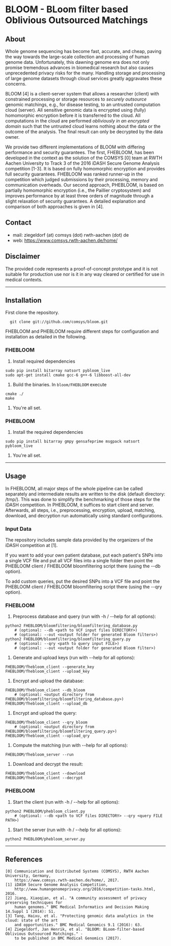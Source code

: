 # BLOOM - BLoom filter based Oblivious Outsourced Matchings

## About

Whole genome sequencing has become fast, accurate, and cheap, paving the way towards the large-scale collection and processing of human genome data. Unfortunately, this dawning genome era does not only promise tremendous advances in biomedical research but also causes unprecedented privacy risks for the many. Handling storage and processing of large genome datasets through cloud services greatly aggravates these concerns.

BLOOM [4] is a client-server system that allows a researcher (client) with constrained processing or storage resources to *securely outsource* genomic matchings, e.g., for disease testing, to an untrusted computation cloud (server).
All sensitive genomic data is encrypted using (fully) homomorphic encryption before it is transferred to the cloud.
All computations in the cloud are performed *obliviously in an encrypted domain* such that the untrusted cloud learns nothing about the data or the outcome of the analysis.
The final result can only be decrypted by the data owner.

We provide two different implementations of BLOOM with differing performance and security guarantees.
The first, FHEBLOOM, has been developed in the context as the solution of the COMSYS [0] team at RWTH Aachen University to Track 3 of the 2016 iDASH Secure Genome Analysis competition [1-3].
It is based on fully homomorphic encryption and provides full security guarantees.
FHEBLOOM was ranked runner-up in the competition which judged submissions by their processing, memory and communication overheads.
Our second approach, PHEBLOOM, is based on partially homomorphic encryption (i.e., the Paillier cryptosystem) and improves performance by at least three orders of magnitude through a slight relaxation of security guarantees.
A detailed explanation and comparison of both approaches is given in [4].

## Contact

* mail: ziegeldorf (at) comsys (dot) rwth-aachen (dot) de
* web: https://www.comsys.rwth-aachen.de/home/

## Disclaimer

The provided code represents a proof-of-concept prototype and it is not suitable for production use nor is it in any way cleared or certified for use in medical contexts.

---

## Installation

First clone the repository.
```
  git clone git://github.com/comsys/bloom.git
```

FHEBLOOM and PHEBLOOM require different steps for configuration and installation as detailed in the following.

### FHEBLOOM

1. Install required dependencies
```
sudo pip install bitarray natsort pybloom_live
sudo apt-get install cmake gcc-6 g++-6 libboost-all-dev
```
1. Build the binaries. In `bloom/FHEBLOOM` execute
```
cmake ./
make
```
1. You're all set.


### PHEBLOOM

1. Install the required dependencies
```
sudo pip install bitarray gmpy gensafeprime msgpack natsort pybloom_live
```

1. You're all set.

---


## Usage

In FHEBLOOM, all major steps of the whole pipeline can be called separately and intermediate results are written to the disk (default directory: /tmp/).
This was done to simplify the benchmarking of those steps for the iDASH competition.
In PHEBLOOM, it suffices to start client and server. Afterwards, all steps, i.e., preprocessing, encryption, upload, matching, download, and decryption run automatically using standard configurations.

### Input Data

The repository includes sample data provided by the organizers of the iDASH competition at [1].

If you want to add your own patient database, put each patient's SNPs into a single VCF file and put all VCF files into a single folder then point the PHEBLOOM client / FHEBLOOM bloomfiltering script there (using the --db option).

To add custom queries, put the desired SNPs into a VCF file and point the PHEBLOOM client / FHEBLOOM bloomfiltering script there (using the --qry option).

### FHEBLOOM

1. Preprocess database and query (run with -h / --help for all options):
```
python2 FHEBLOOM/bloomfiltering/bloomfiltering_database.py
    # (optional: --db <path to VCF input files DIRECTORY>)
    # (optional: --out <output folder for generated Bloom filters>)
python2 FHEBLOOM/bloomfiltering/bloomfiltering_query.py
    # (optional: --qry <path to query input FILE>)
    # (optional: --out <output folder for generated Bloom filter>)
```

1. Generate and upload keys (run with --help for all options):
```
FHEBLOOM/fhebloom_client --generate_key
FHEBLOOM/fhebloom_client --upload_key
```

1. Encrypt and upload the database:
```
FHEBLOOM/fhebloom_client --db_bloom
    # (optional: <output directory from FHEBLOOM/bloomfiltering/bloomfiltering_database.py>)
FHEBLOOM/fhebloom_client --upload_db
```

1. Encrypt and upload the query:
```
FHEBLOOM/fhebloom_client --qry_bloom
    # (optional: <output directory from FHEBLOOM/bloomfiltering/bloomfiltering_query.py>)
FHEBLOOM/fhebloom_client --upload_qry
```

1. Compute the matching (run with --help for all options):
```
FHEBLOOM/fhebloom_server --run
```

1. Download and decrypt the result:
```
FHEBLOOM/fhebloom_client --download
FHEBLOOM/fhebloom_client --decrypt
```

### PHEBLOOM

1. Start the client (run with -h / --help for all options):
```
python2 PHEBLOOM/phebloom_client.py
    # (optional: --db <path to VCF files DIRECTORY> --qry <query FILE PATH>)
```
1. Start the server (run with -h / --help for all options):
```
python2 PHEBLOOM/phebloom_server.py
```

---

## References

    [0] Communication and Distributed Systems (COMSYS), RWTH Aachen University, Germany,
        https://www.comsys.rwth-aachen.de/home/, 2017.
    [1] iDASH Secure Genome Analysis Competition,
        http://www.humangenomeprivacy.org/2016/competition-tasks.html, 2016.
    [2] Jiang, Xiaoqian, et al. "A community assessment of privacy preserving techniques for
        human genomes." BMC Medical Informatics and Decision Making 14.Suppl 1 (2014): S1.
    [3] Tang, Haixu, et al. "Protecting genomic data analytics in the cloud: state of the art
        and opportunities." BMC Medical Genomics 9.1 (2016): 63.
    [4] Ziegeldorf, Jan Henrik, et al. "BLOOM: BLoom-filter-based Oblivious Outsourced Matchings." -
        to be published in BMC Medical Genomics (2017).

